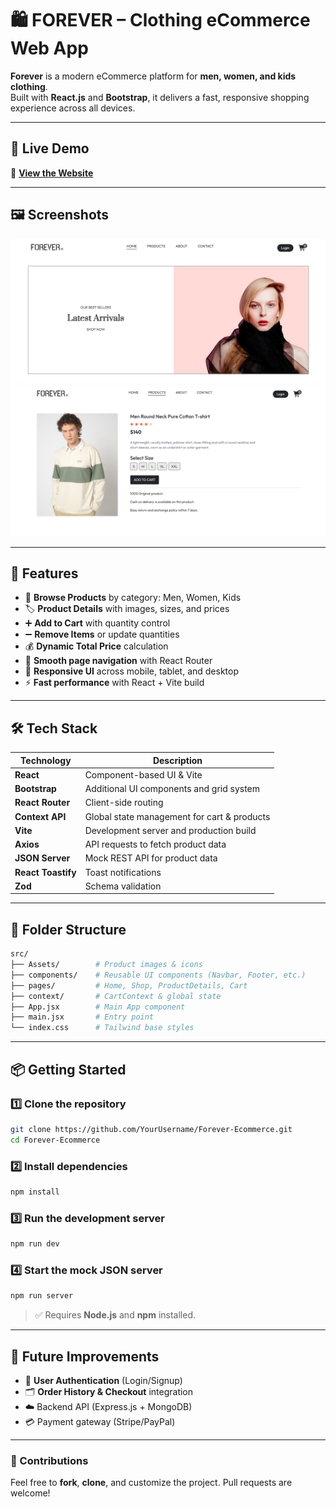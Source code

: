 # 🛍️ **FOREVER – Clothing eCommerce Web App**

**Forever** is a modern eCommerce platform for **men, women, and kids clothing**.  
Built with **React.js** and **Bootstrap**, it delivers a fast, responsive shopping experience across all devices.

---

## 🚀 Live Demo

🔗 **[View the Website](https://your-live-demo-link.com)**

---

## 🖼️ Screenshots

![Home](/ScreenShots/home.png)
![Product](/ScreenShots/product.png)

---

## 🎯 Features

- 🛒 **Browse Products** by category: Men, Women, Kids
- 🏷️ **Product Details** with images, sizes, and prices
- ➕ **Add to Cart** with quantity control
- ➖ **Remove Items** or update quantities
- 💰 **Dynamic Total Price** calculation
- 🔄 **Smooth page navigation** with React Router
- 📱 **Responsive UI** across mobile, tablet, and desktop
- ⚡ **Fast performance** with React + Vite build

---

## 🛠️ Tech Stack

| Technology         | Description                                 |
| ------------------ | ------------------------------------------- |
| **React**          | Component-based UI & Vite                   |
| **Bootstrap**      | Additional UI components and grid system    |
| **React Router**   | Client-side routing                         |
| **Context API**    | Global state management for cart & products |
| **Vite**           | Development server and production build     |
| **Axios**          | API requests to fetch product data          |
| **JSON Server**    | Mock REST API for product data              |
| **React Toastify** | Toast notifications                         |
| **Zod**            | Schema validation                           |

---

## 📁 Folder Structure

```bash
src/
├── Assets/        # Product images & icons
├── components/    # Reusable UI components (Navbar, Footer, etc.)
├── pages/         # Home, Shop, ProductDetails, Cart
├── context/       # CartContext & global state
├── App.jsx        # Main App component
├── main.jsx       # Entry point
└── index.css      # Tailwind base styles
```

---

## 📦 Getting Started

### 1️⃣ Clone the repository

```bash
git clone https://github.com/YourUsername/Forever-Ecommerce.git
cd Forever-Ecommerce
```

### 2️⃣ Install dependencies

```bash
npm install
```

### 3️⃣ Run the development server

```bash
npm run dev
```

### 4️⃣ Start the mock JSON server

```bash
npm run server
```

> ✅ Requires **Node.js** and **npm** installed.

---

## 📌 Future Improvements

- 🔐 **User Authentication** (Login/Signup)
- 🗂️ **Order History & Checkout** integration
- ☁️ Backend API (Express.js + MongoDB)
- 💳 Payment gateway (Stripe/PayPal)

---

### 💬 Contributions

Feel free to **fork**, **clone**, and customize the project. Pull requests are welcome!

